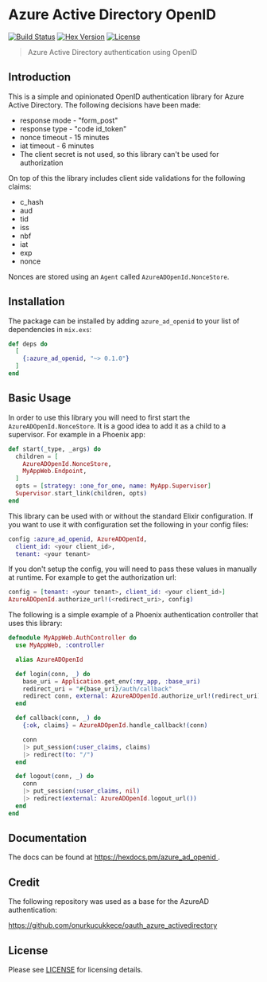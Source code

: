 # Azure Active Directory OpenID

[![Build Status][travis-img]][travis] [![Hex Version][hex-img]][hex] [![License][license-img]][license]

[travis-img]: https://travis-ci.org/whossname/azure_ad_openid.svg?branch=master
[travis]: https://travis-ci.org/whossname/azure_ad_openid
[hex-img]: https://img.shields.io/hexpm/v/azure_ad_openid.svg
[hex]: https://hex.pm/packages/azure_ad_openid
[license-img]: http://img.shields.io/badge/license-MIT-brightgreen.svg
[license]: http://opensource.org/licenses/MIT


> Azure Active Directory authentication using OpenID

## Introduction

This is a simple and opinionated OpenID authentication library for Azure Active Directory. The following decisions have been made:

- response mode - "form_post"
- response type - "code id_token"
- nonce timeout - 15 minutes
- iat timeout - 6 minutes
- The client secret is not used, so this library can't be used for authorization

On top of this the library includes client side validations for the following claims:
- c_hash
- aud
- tid
- iss
- nbf
- iat
- exp
- nonce

Nonces are stored using an `Agent` called `AzureADOpenId.NonceStore`.

## Installation

The package can be installed by adding `azure_ad_openid` to your list of dependencies in `mix.exs`:

```elixir
def deps do
  [
    {:azure_ad_openid, "~> 0.1.0"}
  ]
end
```

## Basic Usage

In order to use this library you will need to first start the `AzureADOpenId.NonceStore`. It is a good idea to add it as a child to a supervisor. For example in a Phoenix app:

```elixir
def start(_type, _args) do
  children = [
    AzureADOpenId.NonceStore,
    MyAppWeb.Endpoint,
  ]
  opts = [strategy: :one_for_one, name: MyApp.Supervisor]
  Supervisor.start_link(children, opts)
end
```

This library can be used with or without the standard Elixir configuration. If you want to use it with configuration set the following in your config files:

```elixir
config :azure_ad_openid, AzureADOpenId,
  client_id: <your client_id>,
  tenant: <your tenant>
```

If you don't setup the config, you will need to pass these values in manually at runtime. For example to get the authorization url:

```elixir
config = [tenant: <your tenant>, client_id: <your client_id>]
AzureADOpenId.authorize_url!(<redirect_uri>, config)
```

The following is a simple example of a Phoenix authentication controller that uses this library:

```elixir
defmodule MyAppWeb.AuthController do
  use MyAppWeb, :controller

  alias AzureADOpenId

  def login(conn, _) do
    base_uri = Application.get_env(:my_app, :base_uri)
    redirect_uri = "#{base_uri}/auth/callback"
    redirect conn, external: AzureADOpenId.authorize_url!(redirect_uri)
  end

  def callback(conn, _) do
    {:ok, claims} = AzureADOpenId.handle_callback!(conn)

    conn
    |> put_session(:user_claims, claims)
    |> redirect(to: "/")
  end

  def logout(conn, _) do
    conn
    |> put_session(:user_claims, nil)
    |> redirect(external: AzureADOpenId.logout_url())
  end
end
```

## Documentation

The docs can be found at [https://hexdocs.pm/azure_ad_openid ](https://hexdocs.pm/azure_ad_openid/readme.html).

## Credit

The following repository was used as a base for the AzureAD authentication:

[https://github.com/onurkucukkece/oauth_azure_activedirectory ](https://github.com/onurkucukkece/oauth_azure_activedirectory)

## License

Please see [LICENSE](https://github.com/whossname/azure_ad_openid/blob/master/LICENSE.md) for licensing details.

